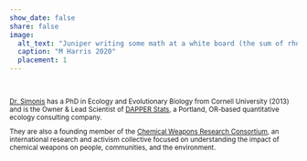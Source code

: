 ```yaml
---
show_date: false
share: false
image:
  alt_text: "Juniper writing some math at a white board (the sum of rho sub i times x sub i over i from 1 to N) while looking back at the camera over their left shoulder. Their hair is close shaved around the sides and done up in a curly mess. Their eye brows are sharp and they are wearing dangly circle earrings with silver hoops and blue beads. They are giving a smirky smize look at the camera and their freckles are plentiful and multi-colored." 
  caption: "M Harris 2020"
  placement: 1
---
```


<br> 
<small>

[Dr. Simonis](https://www.dapperstats.com/author/dr.-juniper-l.-simonis/) has a PhD in Ecology and Evolutionary Biology from Cornell University (2013) and is the Owner & Lead Scientist of [DAPPER Stats](https://dapperstats.com), a Portland, OR-based quantitative ecology consulting company.

They are also a founding member of the [Chemical Weapons Research Consortium](https://www.chemicalweaponsresearch.com), an international research and activism collective focused on understanding the impact of chemical weapons on people, communities, and the environment.

</small>